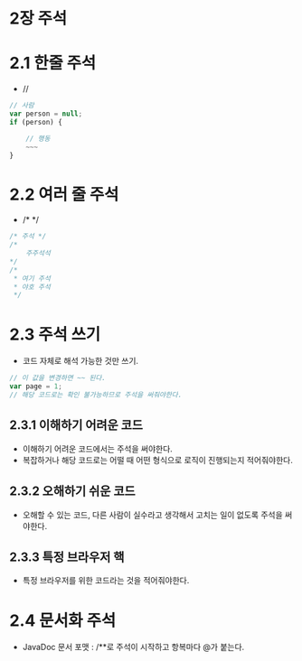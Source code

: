 # 2장 주석

# 2.1 한줄 주석

- //

```jsx
// 사람
var person = null;
if (person) {

	// 행동
	~~~
}
```

# 2.2 여러 줄 주석

- /* */

```jsx
/* 주석 */
/*
	주주석석
*/
/*
 * 여기 주석
 * 야호 주석
 */
```

# 2.3 주석 쓰기

- 코드 자체로 해석 가능한 것만 쓰기.

```jsx
// 이 값을 변경하면 ~~ 된다.
var page = 1;
// 해당 코드로는 확인 불가능하므로 주석을 써줘야한다.
```

## 2.3.1 이해하기 어려운 코드

- 이해하기 어려운 코드에서는 주석을 써야한다.
- 복잡하거나 해당 코드로는 어떨 때 어떤 형식으로 로직이 진행되는지 적어줘야한다.

## 2.3.2 오해하기 쉬운 코드

- 오해할 수 있는 코드, 다른 사람이 실수라고 생각해서 고치는 일이 없도록 주석을 써야한다.

## 2.3.3 특정 브라우저 핵

- 특정 브라우저를 위한 코드라는 것을 적어줘야한다.

# 2.4 문서화 주석

- JavaDoc 문서 포맷 : /**로 주석이 시작하고 항복마다 @가 붙는다.
